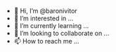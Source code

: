 - 👋 Hi, I’m @baronivitor
- 👀 I’m interested in ...
- 🌱 I’m currently learning ...
- 💞️ I’m looking to collaborate on ...
- 📫 How to reach me ...

<!---
baronivitor/baronivitor is a ✨ special ✨ repository because its `README.md` (this file) appears on your GitHub profile.
You can click the Preview link to take a look at your changes.
--->
